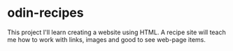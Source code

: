 # odin-recipes

This project I'll learn creating a website using HTML. A recipe site will teach me how to work with links, images and good to see web-page items.